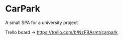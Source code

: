 # CarPark
A small SPA for a university project

Trello board -> https://trello.com/b/NzFBAsmt/carpark
